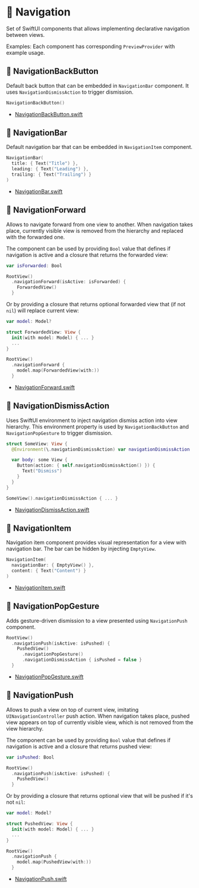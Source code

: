 # 🧭 Navigation

Set of SwiftUI components that allows implementing declarative navigation between views.

Examples: Each component has corresponding `PreviewProvider` with example usage.

## 🧩 NavigationBackButton

Default back button that can be embedded in `NavigationBar` component. It uses `NavigationDismissAction` to trigger dismission.

```swift
NavigationBackButton()
```

- [NavigationBackButton.swift](NavigationBackButton.swift)

## 🧩 NavigationBar

Default navigation bar that can be embedded in `NavigationItem` component.

```swift
NavigationBar(
  title: { Text("Title") },
  leading: { Text("Leading") },
  trailing: { Text("Trailing") }
)
```

- [NavigationBar.swift](NavigationBar.swift)

## 🧩 NavigationForward

Allows to navigate forward from one view to another. When navigation takes place, currently visible view is removed from the hierarchy and replaced with the forwarded one. 

The component can be used by providing `Bool` value that defines if navigation is active and a closure that returns the forwarded view:

```swift
var isForwarded: Bool

RootView()
  .navigationForward(isActive: isForwarded) {
    ForwardedView()
  }
```

Or by providing a closure that returns optional forwarded view that (if not `nil`) will replace current view:

```swift
var model: Model?

struct ForwardedView: View {
  init(with model: Model) { ... }
  ...
}

RootView()
  .navigationForward {
    model.map(ForwardedView(with:))
  }
```

- [NavigationForward.swift](NavigationForward.swift)

## 🧩 NavigationDismissAction

Uses SwiftUI environment to inject navigation dismiss action into view hierarchy. This environment property is used by `NavigationBackButton` and `NavigationPopGesture` to trigger dismission.

```swift
struct SomeView: View {
  @Environment(\.navigationDismissAction) var navigationDismissAction

  var body: some View {
    Button(action: { self.navigationDismissAction() }) {
      Text("Dismiss")
    }
  }
}
```

```swift
SomeView().navigationDismissAction { ... }
```

- [NavigationDismissAction.swift](NavigationDismissAction.swift)

## 🧩 NavigationItem

Navigation item component provides visual representation for a view with navigation bar. The bar can be hidden by injecting `EmptyView`.

```swift
NavigationItem(
  navigationBar: { EmptyView() }, 
  content: { Text("Content") }
)
```

- [NavigationItem.swift](NavigationItem.swift)

## 🧩 NavigationPopGesture

Adds gesture-driven dismission to a view presented using `NavigationPush` component.

```swift
RootView()
  .navigationPush(isActive: isPushed) {
    PushedView()
      .navigationPopGesture()
      .navigationDismissAction { isPushed = false }
  }
```

- [NavigationPopGesture.swift](NavigationPopGesture.swift)

## 🧩 NavigationPush

Allows to push a view on top of current view, imitating `UINavigationController` push action. When navigation takes place, pushed view appears on top of currently visible view, which is not removed from the view hierarchy. 

The component can be used by providing `Bool` value that defines if navigation is active and a closure that returns pushed view:

```swift
var isPushed: Bool

RootView()
  .navigationPush(isActive: isPushed) {
    PushedView()
  }
```

Or by providing a closure that returns optional view that will be pushed if it's not `nil`:

```swift
var model: Model?

struct PushedView: View {
  init(with model: Model) { ... }
  ...
}

RootView()
  .navigationPush {
    model.map(PushedView(with:))
  }
```

- [NavigationPush.swift](NavigationPush.swift)